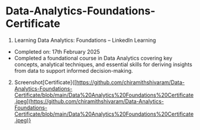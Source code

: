 # Data-Analytics-Foundations-Certificate

1. Learning Data Analytics: Foundations – LinkedIn Learning
  - Completed on: 17th February 2025
  - Completed a foundational course in Data Analytics covering key concepts, analytical techniques, and essential skills for deriving insights from data to support informed decision-making.

2. Screenshot[Certificate]{[https://github.com/chiramithshivaram/Data-Analytics-Foundations-Certificate/blob/main/Data%20Analytics%20Foundations%20Certificate.jpeg](https://github.com/chiramithshivaram/Data-Analytics-Foundations-Certificate/blob/main/Data%20Analytics%20Foundations%20Certificate.jpeg)}
